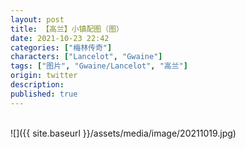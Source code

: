 ```yaml
---
layout: post
title: 【高兰】小镇配图（图）
date: 2021-10-23 22:42
categories: ["梅林传奇"]
characters: ["Lancelot", "Gwaine"]
tags: ["图片", "Gwaine/Lancelot", "高兰"]
origin: twitter
description: 
published: true
---
```


<br>
![]({{ site.baseurl }}/assets/media/image/20211019.jpg)
<br><br>
